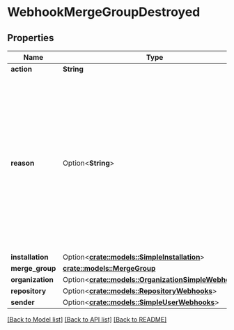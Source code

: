# WebhookMergeGroupDestroyed

## Properties

Name | Type | Description | Notes
------------ | ------------- | ------------- | -------------
**action** | **String** |  | 
**reason** | Option<**String**> | Explains why the merge group is being destroyed. The group could have been merged, removed from the queue (dequeued), or invalidated by an earlier queue entry being dequeued (invalidated). | [optional]
**installation** | Option<[**crate::models::SimpleInstallation**](simple-installation.md)> |  | [optional]
**merge_group** | [**crate::models::MergeGroup**](merge-group.md) |  | 
**organization** | Option<[**crate::models::OrganizationSimpleWebhooks**](organization-simple-webhooks.md)> |  | [optional]
**repository** | Option<[**crate::models::RepositoryWebhooks**](repository-webhooks.md)> |  | [optional]
**sender** | Option<[**crate::models::SimpleUserWebhooks**](simple-user-webhooks.md)> |  | [optional]

[[Back to Model list]](../README.md#documentation-for-models) [[Back to API list]](../README.md#documentation-for-api-endpoints) [[Back to README]](../README.md)


